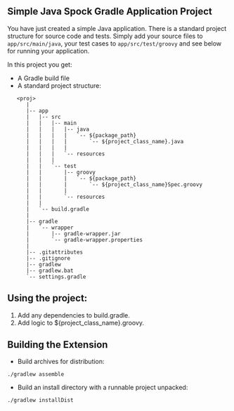 Simple Java Spock Gradle Application Project
--------------------------------------------

You have just created a simple Java application. 
There is a standard project structure for source code and tests.
Simply add your source files to `app/src/main/java`, your test cases 
to `app/src/test/groovy` and see below for running your application.

In this project you get:

* A Gradle build file
* A standard project structure:
```
   <proj>
      |
      |-- app
      |   |-- src
      |   |   |-- main
      |   |   |   |-- java
      |   |   |   |   `-- ${package_path}
      |   |   |   |       `-- ${project_class_name}.java
      |   |   |   |
      |   |   |   `-- resources
      |   |   |
      |   |   `-- test
      |   |       |-- groovy
      |   |       |   `-- ${package_path}
      |   |       |       `-- ${project_class_name}Spec.groovy
      |   |       |
      |   |       `-- resources
      |   |
      |   `-- build.gradle
      |
      |-- gradle
      |   `-- wrapper
      |       |-- gradle-wrapper.jar
      |       `-- gradle-wrapper.properties
      |
      |-- .gitattributes
      |-- .gitignore
      |-- gradlew
      |-- gradlew.bat
      `-- settings.gradle
```

## Using the project: 
1. Add any dependencies to build.gradle.
2. Add logic to ${project_class_name}.groovy.

## Building the Extension
- Build archives for distribution:
```
./gradlew assemble
```
- Build an install directory with a runnable project unpacked:
```
./gradlew installDist
```
